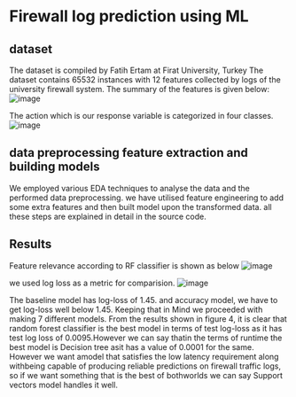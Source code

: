 # Firewall log prediction using ML

## dataset
The dataset is compiled by Fatih Ertam at Firat University, Turkey The dataset contains 65532 instances with 12 features collected by logs of the university firewall system. The summary of the features is given below:
![image](https://github.com/Akshara-Bulkapuram/firewall-action-prediction/assets/94600166/fc028652-3bd8-4da2-9a21-67a8e0eac2d9)

The action which is our response variable is categorized
in four classes.
![image](https://github.com/Akshara-Bulkapuram/firewall-action-prediction/assets/94600166/f9a68765-0e30-4158-80be-24ca5efa3e88)

## data preprocessing feature extraction and building models

We employed various EDA techniques to analyse the data and the performed data preprocessing. we have utilised feature engineering to add some extra features and then built model upon the transformed data. all these steps
are explained in detail in the source code.

## Results

Feature relevance according to RF classifier is shown as below
![image](https://github.com/Akshara-Bulkapuram/firewall-action-prediction/assets/94600166/75056182-7ab2-4d27-9fd2-39213750b04c)

we used log loss as a metric for comparision.
![image](https://github.com/Akshara-Bulkapuram/firewall-action-prediction/assets/94600166/54b03e06-d13f-4a22-a33d-df8b51edf4b7)

The baseline model has log-loss of 1.45. and accuracy model, we have to get log-loss well below 1.45. Keeping that in Mind we proceeded with making 7 different models. From the results shown in figure 4, it is clear that random forest classifier is the best model in terms of test log-loss
as it has test log loss of 0.0095.However we can say thatin the terms of runtime the best model is Decision tree asit has a value of 0.0001 for the same. However we want amodel that satisfies the low latency requirement along withbeing capable of producing reliable predictions on firewall
traffic logs, so if we want something that is the best of bothworlds we can say Support vectors model handles it well.




